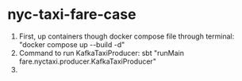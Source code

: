 # nyc-taxi-fare-case


1. First, up containers though docker compose file through terminal: "docker compose up --build -d"
2. Command to run KafkaTaxiProducer:
sbt "runMain fare.nyctaxi.producer.KafkaTaxiProducer"
3. 

